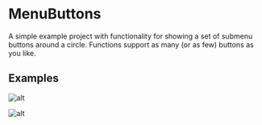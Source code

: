 # MenuButtons
A simple example project with functionality for showing a set of submenu buttons around a circle. Functions support as many (or as few) buttons as you like.

## Examples

![alt](https://cloud.githubusercontent.com/assets/16965587/21941376/bb40272c-d985-11e6-9ff5-c4b32b278904.gif)

![alt](https://cloud.githubusercontent.com/assets/16965587/21941378/be01072e-d985-11e6-95e8-dce587af8305.gif)
